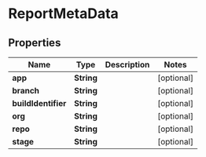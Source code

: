 
# ReportMetaData

## Properties
Name | Type | Description | Notes
------------ | ------------- | ------------- | -------------
**app** | **String** |  |  [optional]
**branch** | **String** |  |  [optional]
**buildIdentifier** | **String** |  |  [optional]
**org** | **String** |  |  [optional]
**repo** | **String** |  |  [optional]
**stage** | **String** |  |  [optional]



